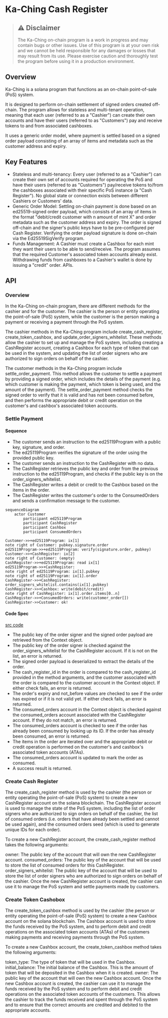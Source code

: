 # Ka-Ching Cash Register

> ## ⚠️ Disclaimer
> The Ka-Ching on-chain program is a work in progress and may contain bugs or other issues. Use of this program is at your own risk and we cannot be held responsible for any damages or losses that may result from its use. Please exercise caution and thoroughly test the program before using it in a production environment.

## Overview

Ka-Ching is a solana program that functions as an on-chain point-of-sale (PoS) system. 

It is designed to perform on-chain settlement of signed orders created off-chain. The program allows for stateless and multi-tenant operation, meaning that each user (referred to as a "Cashier") can create their own accounts and have their users (referred to as "Customers") pay and receive tokens to and from associated cashboxes. 

It uses a generic order model, where payment is settled based on a signed order payload consisting of an array of items and metadata such as the customer address and expiry. 

## Key Features
- Stateless and multi-tenancy: Every user (referred to as a "Cashier") can create their own set of accounts required for operating the PoS and have their users (referred to as "Customers") pay/receive tokens to/from the cashboxes associated with their specific PoS instance (a "Cash Register"). No global state or connection exists between different Cashiers or Customers' data.
- Generic Order Model: Settling on-chain payment is done based on an ed25519-signed order payload, which consists of an array of items in the format "debit/credit customer with n amount of mint X" and order metadata such as the customer address and expiry. The order is signed off-chain and the signer's public keys have to be pre-configured per Cash Register. Verifying the order payload signature is done on-chain via the Ed25519SigVerify program.
- Funds Management: A Cashier must create a Cashbox for each mint they want their users to be able to send/receive. The program assumes that the required Customer's associated token accounts already exist. Withdrawing funds from cashboxes to a Cashier's wallet is done by issuing a "credit" order.
APIs.

## API

### Overview

In the Ka-Ching on-chain program, there are different methods for the cashier and for the customer. The cashier is the person or entity operating the point-of-sale (PoS) system, while the customer is the person making a payment or receiving a payment through the PoS system.

The cashier methods in the Ka-Ching program include create_cash_register, create_token_cashbox, and update_order_signers_whitelist. These methods allow the cashier to set up and manage the PoS system, including creating a CashRegister account, creating a Cashbox for each type of token that can be used in the system, and updating the list of order signers who are authorized to sign orders on behalf of the cashier.

The customer methods in the Ka-Ching program include settle_order_payment. This method allows the customer to settle a payment by providing a signed order, which includes the details of the payment (e.g. which customer is making the payment, which token is being used, and the amount of the payment). The settle_order_payment method checks the signed order to verify that it is valid and has not been consumed before, and then performs the appropriate debit or credit operation on the customer's and cashbox's associated token accounts.

### Settle Payment

#### Sequence

- The customer sends an instruction to the ed25119Program with a public key, signature, and order.
- The ed25119Program verifies the signature of the order using the provided public key.
- The customer sends an instruction to the CashRegister with no data.
- The CashRegister retrieves the public key and order from the previous instruction to the ed25119Program, and checks if the public key is on the order_signers_whitelist.
- The CashRegister writes a debit or credit to the Cashbox based on the items in the order.
- The CashRegister writes the customer's order to the ConsumedOrders and sends a confirmation message to the customer.

```mermaid
sequenceDiagram
    actor Customer
		participant ed25119Program
		participant CashRegister
		participant Cashbox
		participant ConsumedOrders
		
Customer->>+ed25119Program: ix[1]
note right of Customer: pubkey.signature.order
ed25119Program->>+ed25119Program: verify(signature.order, pubkey)
Customer->>+CashRegister: ix[2]
note right of Customer: (empty)
CashRegister->>+ed25119Program: read ix[1]
ed25119Program->>+CashRegister: 
note right of ed25119Program: ix[1].pubkey
note right of ed25119Program: ix[1].order
CashRegister->>+CashRegister: order_signers_whitelist.contains(ix[1].pubkey)
CashRegister->>+Cashbox: write(debit/credit)
note right of CashRegister: ix[1].order.items[0..n]
CashRegister->>+ConsumedOrders: write(customer_order[])
CashRegister->>Customer: ok!

```
#### Code Spec

[src code]([url](https://github.com/UnCaged-Studios/solana-program-library/blob/72a9c79681a232157804701cdea2ebcd859f2e7a/programs/kaching-cash-register/src/lib.rs#L55))

- The public key of the order signer and the signed order payload are retrieved from the Context object.
- The public key of the order signer is checked against the order_signers_whitelist for the CashRegister account. If it is not on the list, an error is returned.
- The signed order payload is deserialized to extract the details of the order.
- The cash_register_id in the order is compared to the cash_register_id provided in the method arguments, and the customer associated with the order is compared to the customer account in the Context object. If either check fails, an error is returned.
- The order's expiry and not_before values are checked to see if the order has expired or if it is not valid yet. If either check fails, an error is returned.
- The consumed_orders account in the Context object is checked against the consumed_orders account associated with the CashRegister account. If they do not match, an error is returned.
- The consumed_orders account is checked to see if the order has already been consumed by looking up its ID. If the order has already been consumed, an error is returned.
- The items in the order are iterated over and the appropriate debit or credit operation is performed on the customer's and cashbox's associated token accounts (ATAs).
- The consumed_orders account is updated to mark the order as consumed.
- A success result is returned.

### Create Cash Register

The create_cash_register method is used by the cashier (the person or entity operating the point-of-sale (PoS) system) to create a new CashRegister account on the solana blockchain. The CashRegister account is used to manage the state of the PoS system, including the list of order signers who are authorized to sign orders on behalf of the cashier, the list of consumed orders (i.e. orders that have already been settled and cannot be used again), and the consumed orders seed (which is used to generate unique IDs for each order).

To create a new CashRegister account, the create_cash_register method takes the following arguments:

owner: The public key of the account that will own the new CashRegister account.
consumed_orders: The public key of the account that will be used to store the list of consumed orders for this CashRegister.
order_signers_whitelist: The public key of the account that will be used to store the list of order signers who are authorized to sign orders on behalf of the cashier.
Once the new CashRegister account is created, the cashier can use it to manage the PoS system and settle payments made by customers.

### Create Token Cashobox

The create_token_cashbox method is used by the cashier (the person or entity operating the point-of-sale (PoS) system) to create a new Cashbox account on the solana blockchain. The Cashbox account is used to store the funds received by the PoS system, and to perform debit and credit operations on the associated token accounts (ATAs) of the customers making payments and receiving payments through the PoS system.

To create a new Cashbox account, the create_token_cashbox method takes the following arguments:

token_type: The type of token that will be used in the Cashbox.
initial_balance: The initial balance of the Cashbox. This is the amount of token that will be deposited in the Cashbox when it is created.
owner: The public key of the account that will own the new Cashbox account.
Once the new Cashbox account is created, the cashier can use it to manage the funds received by the PoS system and to perform debit and credit operations on the associated token accounts of the customers. This allows the cashier to track the funds received and spent through the PoS system and to ensure that the correct amounts are credited and debited to the appropriate accounts.
